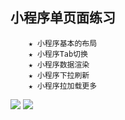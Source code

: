 小程序单页面练习
---

```
	★ 小程序基本的布局
	★ 小程序Tab切换
	★ 小程序数据渲染
	★ 小程序下拉刷新
	★ 小程序拉加载更多
```

![](http://ww1.sinaimg.cn/large/767d47f0gy1fpkatedsygj20a80ir7dx.jpg)
![](http://ww1.sinaimg.cn/large/767d47f0gy1fpkatlpe4yj20a80in7eb.jpg)